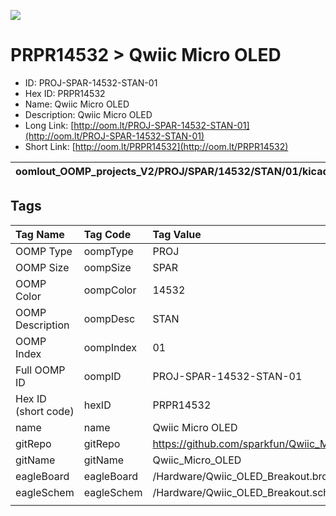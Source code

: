 


  
![][im]
# PRPR14532 > Qwiic Micro OLED

- ID: PROJ-SPAR-14532-STAN-01
- Hex ID: PRPR14532
- Name: Qwiic Micro OLED
- Description: Qwiic Micro OLED
- Long Link: [http://oom.lt/PROJ-SPAR-14532-STAN-01](http://oom.lt/PROJ-SPAR-14532-STAN-01)
- Short Link: [http://oom.lt/PRPR14532](http://oom.lt/PRPR14532)
  

|oomlout_OOMP_projects_V2/PROJ/SPAR/14532/STAN/01/kicadPcb3dFront.png|oomlout_OOMP_projects_V2/PROJ/SPAR/14532/STAN/01/kicadPcb3dBack.png|oomlout_OOMP_projects_V2/PROJ/SPAR/14532/STAN/01/kicadPcb3d.png||
| :---: | :---: | :---: | :---: |

## Tags
  

|Tag Name|Tag Code|Tag Value|
| :--- | :--- | :--- |
|OOMP Type|oompType|PROJ|
|OOMP Size|oompSize|SPAR|
|OOMP Color|oompColor|14532|
|OOMP Description|oompDesc|STAN|
|OOMP Index|oompIndex|01|
|Full OOMP ID|oompID|PROJ-SPAR-14532-STAN-01|
|Hex ID (short code)|hexID|PRPR14532|
|name|name|Qwiic Micro OLED|
|gitRepo|gitRepo|https://github.com/sparkfun/Qwiic_Micro_OLED|
|gitName|gitName|Qwiic_Micro_OLED|
|eagleBoard|eagleBoard|/Hardware/Qwiic_OLED_Breakout.brd|
|eagleSchem|eagleSchem|/Hardware/Qwiic_OLED_Breakout.sch|
||||



[im]: PROJ/SPAR/14532/STAN/01/kicadPcb3d_450.png
